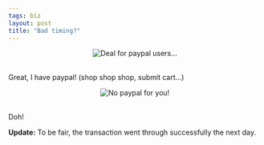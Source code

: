```yaml
---
tags: biz
layout: post
title: "Bad timing?"
---
```




<p align="center">
<img src="http://www.cwinters.com/images/blog/paypal_deal.png" alt="Deal for paypal users..." />
</p>
<p>
<br clear="all" />
Great, I have paypal! (shop shop shop, submit cart...)
</p>
<p align="center">
<img src="http://www.cwinters.com/images/blog/sorry_no_paypal.png" alt="No paypal for you!" />
</p>
<p>
<br clear="all" />
Doh!
</p>

<p><b>Update:</b> To be fair, the transaction went through successfully the next day.</p>



